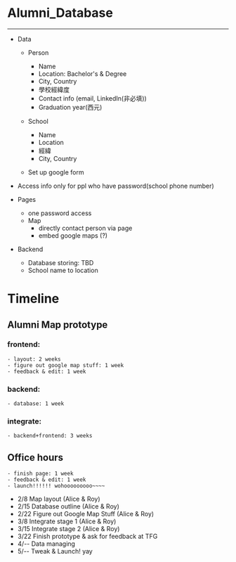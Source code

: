 # Alumni_Database
---
- Data
	- Person
		- Name
		- Location: Bachelor's & Degree
		- City, Country
		- 學校經緯度
		- Contact info (email, LinkedIn(非必填))
		- Graduation year(西元)

	- School
		- Name
		- Location
		- 經緯
		- City, Country
	- Set up google form

* Access info only for ppl who have password(school phone number)

- Pages
	- one password access
	- Map
		- directly contact person via page
		- embed google maps (?)

- Backend
	- Database storing: TBD
	- School name to location
  
# Timeline
## Alumni Map prototype 
### frontend:
	- layout: 2 weeks
	- figure out google map stuff: 1 week
	- feedback & edit: 1 week

### backend:
	- database: 1 week

### integrate:
	- backend+frontend: 3 weeks

## Office hours
	- finish page: 1 week
	- feedback & edit: 1 week
	- launch!!!!!! wohooooooooo~~~~

- 2/8 Map layout (Alice & Roy)
- 2/15 Database outline (Alice & Roy)
- 2/22 Figure out Google Map Stuff (Alice & Roy)
- 3/8 Integrate stage 1 (Alice & Roy)
- 3/15 Integrate stage 2 (Alice & Roy)
- 3/22 Finish prototype & ask for feedback at TFG
- 4/-- Data managing
- 5/-- Tweak & Launch! yay
